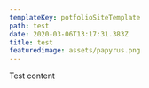 ```yaml
---
templateKey: potfolioSiteTemplate
path: test
date: 2020-03-06T13:17:31.383Z
title: test
featuredimage: assets/papyrus.png
---
```

Test content